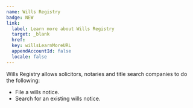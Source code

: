 ```yaml
---
name: Wills Registry
badge: NEW
link: 
  label: Learn more about Wills Registry
  target: _blank
  href:
  key: willsLearnMoreURL
  appendAccountId: false
  locale: false
---
```


Wills Registry allows solicitors, notaries and title search companies to do the following:

- File a wills notice.
- Search for an existing wills notice.